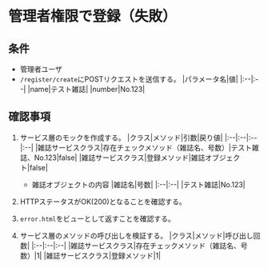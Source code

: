 # 管理者権限で登録（失敗）

## 条件
- 管理者ユーザ
- `/register/create`にPOSTリクエストを送信する。
|パラメータ名|値|
|:--|:--|
|name|テスト雑誌|
|number|No.123|

## 確認事項
1. サービス層のモックを作成する。
|クラス|メソッド|引数|戻り値|
|:--|:--|:--|:--|
|雑誌サービスクラス|存在チェックメソッド（雑誌名、号数）|テスト雑誌、No.123|false|
|雑誌サービスクラス|登録メソッド|雑誌オブジェクト|false|

    - 雑誌オブジェクトの内容
    |雑誌名|号数|
    |:--|:--|
    |テスト雑誌|No.123|

1. HTTPステータスがOK(200)となることを確認する。

1. `error.html`をビューとして返すことを確認する。

1. サービス層のメソッドの呼び出しを検証する。
|クラス|メソッド|呼び出し回数|
|:--|:--|:--|
|雑誌サービスクラス|存在チェックメソッド（雑誌名、号数）|1|
|雑誌サービスクラス|登録メソッド|1|
